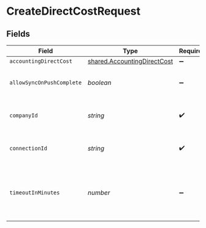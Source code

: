 # CreateDirectCostRequest


## Fields

| Field                                                                      | Type                                                                       | Required                                                                   | Description                                                                | Example                                                                    |
| -------------------------------------------------------------------------- | -------------------------------------------------------------------------- | -------------------------------------------------------------------------- | -------------------------------------------------------------------------- | -------------------------------------------------------------------------- |
| `accountingDirectCost`                                                     | [shared.AccountingDirectCost](../../models/shared/accountingdirectcost.md) | :heavy_minus_sign:                                                         | N/A                                                                        |                                                                            |
| `allowSyncOnPushComplete`                                                  | *boolean*                                                                  | :heavy_minus_sign:                                                         | Allow a sync upon push completion.                                         |                                                                            |
| `companyId`                                                                | *string*                                                                   | :heavy_check_mark:                                                         | Unique identifier for a company.                                           | 8a210b68-6988-11ed-a1eb-0242ac120002                                       |
| `connectionId`                                                             | *string*                                                                   | :heavy_check_mark:                                                         | Unique identifier for a connection.                                        | 2e9d2c44-f675-40ba-8049-353bfcb5e171                                       |
| `timeoutInMinutes`                                                         | *number*                                                                   | :heavy_minus_sign:                                                         | Time limit for the push operation to complete before it is timed out.      |                                                                            |
